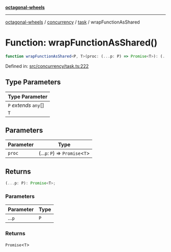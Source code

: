 [**octagonal-wheels**](../../../README.md)

***

[octagonal-wheels](../../../modules.md) / [concurrency](../../README.md) / [task](../README.md) / wrapFunctionAsShared

# Function: wrapFunctionAsShared()

```ts
function wrapFunctionAsShared<P, T>(proc: (...p: P) => Promise<T>): (...p: P) => Promise<T>;
```

Defined in: [src/concurrency/task.ts:222](https://github.com/vrtmrz/octagonal-wheels/blob/main/src/concurrency/task.ts#L222)

## Type Parameters

| Type Parameter |
| ------ |
| `P` *extends* `any`[] |
| `T` |

## Parameters

| Parameter | Type |
| ------ | ------ |
| `proc` | (...`p`: `P`) => `Promise`\<`T`\> |

## Returns

```ts
(...p: P): Promise<T>;
```

### Parameters

| Parameter | Type |
| ------ | ------ |
| ...`p` | `P` |

### Returns

`Promise`\<`T`\>
